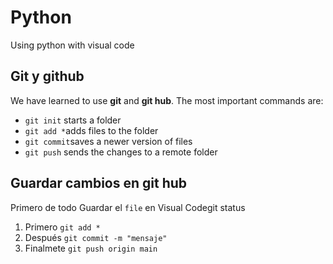 # Python
Using python with visual code

## Git y github

We have learned to use **git** and **git hub**. The most important commands are:

- `git init` starts a folder
- `git add *`adds files to the folder
- `git commit`saves a newer version of files
- `git push` sends the changes to a remote folder

## Guardar cambios en git hub

Primero de todo Guardar el `file` en Visual Codegit status
1. Primero `git add *`
2. Después `git commit -m "mensaje"`
3. Finalmete `git push origin main`
